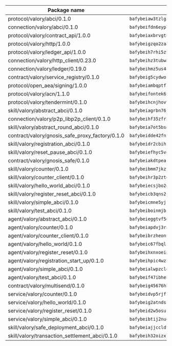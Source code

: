 | Package name                                                  | Package hash                                                  |
| ------------------------------------------------------------- | ------------------------------------------------------------- |
| protocol/valory/abci/0.1.0                                    | `bafybeiaw3tzlg3rkvnn5fcufblktmfwngmxugn4yo7pyjp76zz6aqtqcay` |
| connection/valory/abci/0.1.0                                  | `bafybeifdn6eyp7tw3pemycnuuh7e6iairmkdpsohjg2coyxkcmjwfpqavm` |
| protocol/valory/contract_api/1.0.0                            | `bafybeiaxbrvgtbdrh4lslskuxyp4awyr4whcx3nqq5yrr6vimzsxg5dy64` |
| protocol/valory/http/1.0.0                                    | `bafybeigzqo2zaakcjtzzsm6dh4x73v72xg6ctk6muyp5uq5ueb7y34fbxy` |
| protocol/valory/ledger_api/1.0.0                              | `bafybeih7rhi5zvfvwakx5ifgxsz2cfipeecsh7bm3gnudjxtvhrygpcftq` |
| connection/valory/http_client/0.23.0                          | `bafybeihz3tubwado7j3wlivndzzuj3c6fdsp4ra5r3nqixn3ufawzo3wii` |
| connection/valory/ledger/0.19.0                               | `bafybeihmz5us4ntmzvgikpkx4tththrl7zvou4uiebvletdeliidiuhi6m` |
| contract/valory/service_registry/0.1.0                        | `bafybeig5cydwoi7laokvhrlaj5qzdqcrloaldescakjnk7d7xvxveepzne` |
| protocol/open_aea/signing/1.0.0                               | `bafybeiambqptflge33eemdhis2whik67hjplfnqwieoa6wblzlaf7vuo44` |
| protocol/valory/acn/1.1.0                                     | `bafybeifontek6tvaecatoauiule3j3id6xoktpjubvuqi3h2jkzqg7zh7a` |
| protocol/valory/tendermint/0.1.0                              | `bafybeihcnjhovvyyfbkuw5sjyfx2lfd4soeocfqzxz54g67333m6nk5gxq` |
| skill/valory/abstract_abci/0.1.0                              | `bafybeiagrbn76jal52v2egtuwelcam3e2huzc6pwjtux2dh5hktxn7em3y` |
| connection/valory/p2p_libp2p_client/0.1.0                     | `bafybeihf35zfr35qsvfte4vbi7njvuzfx4httysw7owmlux53gvxh2or54` |
| skill/valory/abstract_round_abci/0.1.0                        | `bafybeia7ot5bsdcddcxy77t2gaqn6s4psi4w7e3kxajzcums5kl2taatji` |
| contract/valory/gnosis_safe_proxy_factory/0.1.0               | `bafybeidde42fncwdgkwcuztot2hx7s7qkfusmujplvvwljeylyavrgomcy` |
| skill/valory/registration_abci/0.1.0                          | `bafybeidr2cbihty6da5ykllbn3fdv3ik6vopczofxpgwhlzlsja6o2izam` |
| skill/valory/reset_pause_abci/0.1.0                           | `bafybeiefhyc5voalhyocmsslhismtymzl6ur4bquztmhivpd427egpuhlq` |
| contract/valory/gnosis_safe/0.1.0                             | `bafybeiakdtpeark4hw6aylhdhhg6elhqqikywzjuokqpgv4vagcvz7ujpy` |
| skill/valory/counter/0.1.0                                    | `bafybeibmm7jkzt3wkverlhjpveob3pj7qbvd4mdasffubcfpy454koeaqq` |
| skill/valory/counter_client/0.1.0                             | `bafybeihr3p2ztqpbgzuo4xi7gwq4hjcc3khibirritnxkajaugshlzxjke` |
| skill/valory/hello_world_abci/0.1.0                           | `bafybeiecsjbo2qjnodwnrqlo3cpivzfjtreemeim2adirrjeye4k5op74i` |
| skill/valory/register_reset_abci/0.1.0                        | `bafybeicb3qns2cidz5gd6j7g32rbq3u4dmchddojn5q4565hlrohpcjfya` |
| skill/valory/simple_abci/0.1.0                                | `bafybeicmne5yjcujv6pmxjczm6eg35eukow4wbzvu3usg7sfb62pkh3sk4` |
| skill/valory/test_abci/0.1.0                                  | `bafybeiboinmjbjmmdf4g632ftwerzrbssdozqjjvpnhts7eefiqnmdrpsu` |
| agent/valory/abstract_abci/0.1.0                              | `bafybeieggtvf5glvsntajn4xb2jh7due4nfswttubiq72gfailopahmlnq` |
| agent/valory/counter/0.1.0                                    | `bafybeiapdvj3rak3shoj24bml3nunptzd77uqvi7yymml2gcjbfsrtqm2y` |
| agent/valory/counter_client/0.1.0                             | `bafybeibrzheonnpbkihtov7e45yhs5azgo57k5ogxnykucpyv6sprufb7m` |
| agent/valory/hello_world/0.1.0                                | `bafybeic67fbqlf6y5yljnp7in4ykls44eo6odt5o5kjxiqd452fevv6ssi` |
| agent/valory/register_reset/0.1.0                             | `bafybeihxnxoeiptjgdrrhtcojnairownyf6hopzt22buehsxycq6efg4yi` |
| agent/valory/registration_start_up/0.1.0                      | `bafybeihpic4wzfkjscdcsgobs4pbo5avemhqa7vnpk7mtxealucjr44ixa` |
| agent/valory/simple_abci/0.1.0                                | `bafybeialwpzclet2rwmnzazv6tane7a4jbzbajhocs2vwbnxvriguhoh7u` |
| agent/valory/test_abci/0.1.0                                  | `bafybeif47ibhen2azuw344qtzqazv7jzqugdwub534q3ra3dhlrnix2blu` |
| contract/valory/multisend/0.1.0                               | `bafybeig45676hbh4c3p3mujrrskxgxww4cxdyyginlg5rmmav6orv4gtya` |
| service/valory/counter/0.1.0                                  | `bafybeidvp5rjfjpq7ggrkh46ry4ixlh7heky2pizmorrmq4g47abixr6ca` |
| service/valory/hello_world/0.1.0                              | `bafybeig2atndsibr73gwsnbkay36bjjbsawadnxuwkdbwx4tpsdcoix3vy` |
| service/valory/register_reset/0.1.0                           | `bafybeid2w5osuroglnzqitx7crabjlh4eam64iz5clocze4uenwdyvbjpe` |
| service/valory/simple_abci/0.1.0                              | `bafybeibtij2nud6iboaqvpbarq7iljaqs5shtj6an7u7jl4ji2at5m56ce` |
| skill/valory/safe_deployment_abci/0.1.0                       | `bafybeiajjccldtnbs6jaokv7myaqvdpzgfhjq3x6jbwpdfjvsoo6neoive` |
| skill/valory/transaction_settlement_abci/0.1.0                | `bafybeih32oizxl6jyqlypu5qkv33ldacum2gqvu2rilyqeg27lednkxo7e` |
